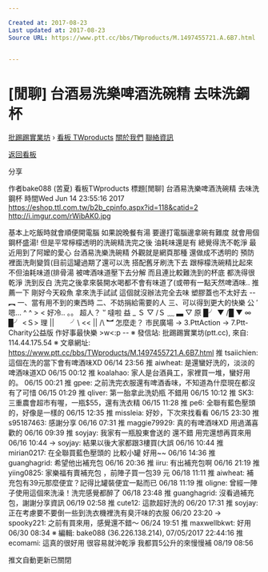 ```yaml
---

Created at: 2017-08-23
Last updated at: 2017-08-23
Source URL: https://www.ptt.cc/bbs/TWproducts/M.1497455721.A.6B7.html


---
```


# [閒聊] 台酒易洗樂啤酒洗碗精 去味洗鋼杯


[批踢踢實業坊](https://www.ptt.cc/) › [看板 TWproducts](https://www.ptt.cc/bbs/TWproducts/index.html) [關於我們](https://www.ptt.cc/about.html) [聯絡資訊](https://www.ptt.cc/contact.html)

[返回看板](https://www.ptt.cc/bbs/TWproducts/index.html)

分享

作者bake088 (苦夏)
看板TWproducts
標題\[閒聊\] 台酒易洗樂啤酒洗碗精 去味洗鋼杯
時間Wed Jun 14 23:55:16 2017
<https://eshop.ttl.com.tw/b2b_cpinfo.aspx?id=118&catid=2> <http://i.imgur.com/rWibAK0.jpg>

基本上吃飯時就會順便開電腦 如果說晚餐有湯 要邊打電腦邊拿碗有難度 就會用個鋼杯盛湯! 但是平常檸檬透明的洗碗精洗完之後 油耗味還是有 總覺得洗不乾淨 最近用到了阿嬤的愛心 台酒易洗樂洗碗精 外觀就是網頁那種 還做成不透明的 預防裡面洗劑變質(目前這罐過期了還可以洗 搭配舊牙刷洗下去 跟檸檬洗碗精比起來 不但油耗味道(排骨湯 被啤酒味道壓下去分解 而且連比較難洗到的杯底 都洗得很乾淨 洗到反白 洗完之後拿來裝開水喝都不會有味道了(或帶有一點天然啤酒味.. 推薦一下 剛好今天殺魚 拿來洗手試試 這個就沒辦法完全去味 塑膠蓋也不太好去 -- ︻ 一、當有用不到的東西時 二、不妨捐給需要的人 三、可以得到更大的快樂 公 ′ 嗯... ^ ^ \> < 好冷.. 。。 超人？ ‵′ 噠啦 益 \_ Ｓ ▽ /Ｓ ﹏ ▃ ▽ 原 █╯ ▼ /█ ▼ ∞ █╯ <Ｓ\> 理 ||　　 ╯\\ << || /\\ ︼ 怎麼走？ 市民廣場 → 3.PttAction → 7.Ptt-Charity公益版 作好事最快樂 \>w<:p -- ※ 發信站: 批踢踢實業坊(ptt.cc), 來自: 114.44.175.54 ※ 文章網址: <https://www.ptt.cc/bbs/TWproducts/M.1497455721.A.6B7.html>
推 tsaiichien: 這個在洗的當下會有啤酒味XD 06/14 23:56
推 aiwheat: 是還蠻好洗的，淡淡的啤酒味道XD 06/15 00:12
推 koalahao: 家人是台酒員工，家裡買一堆，蠻好用的。 06/15 00:21
推 gpee: 之前洗完衣服還有啤酒香味，不知道為什麼現在都沒有了可惜 06/15 01:29
推 qliver: 第一胎拿此洗奶瓶 不錯用 06/15 10:12
推 SK3: 三重農會超市有喔，一瓶$55，還有洗衣精 06/15 11:28
推 pe6: 全聯有藍色壓頭的，好像是一樣的 06/15 12:35
推 missleia: 好妙，下次來找看看 06/15 23:30
推 s95187463: 感謝分享 06/16 07:31
推 maggie79929: 真的有啤酒味XD 用過滿喜歡的 06/16 09:39
推 soyjay: 我家有一瓶股東會送的 還不錯 用完還想再買來用 06/16 10:44
→ soyjay: 結果以後大家都跟3樓買(大誤 06/16 10:44
推 mirian0217: 在全聯買藍色壓頭的 比較小罐 好用~~ 06/16 14:36
推 guanghagrid: 希望他出補充包 06/16 20:36
推 iiru: 有出補充包啊 06/16 21:19
推 yiing0825: 家樂福有賣補充包 ，前陣子買一包39 元 06/18 11:11
推 aiwheat: 補充包有39元那麼便宜？記得比罐裝便宜一點而已 06/18 11:19
推 oligne: 曾經一陣子使用這個來洗澡！洗完感覺都醉了 06/18 23:48
推 guanghagrid: 沒看過補充包，謝謝分享資訊 06/19 02:58
推 cute12: 這款超好洗的 06/20 17:31
推 soyjay: 正在考慮要不要倒一些到洗衣機裡洗有臭汗味的衣服 06/20 23:20
→ spooky221: 之前有買來用，感覺還不錯～ 06/24 19:51
推 maxwellbkwt: 好用 06/30 08:34
※ 編輯: bake088 (36.226.138.214), 07/05/2017 22:44:16
推 ecomami: 這真的很好用 很容易就沖乾淨 我都買5公升的來慢慢補 08/19 08:56

推文自動更新已關閉


